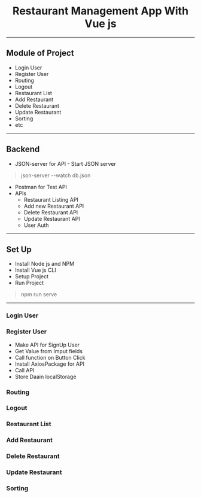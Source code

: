 <h1 align="center">Restaurant Management App With Vue js</h1>

---

## Module of Project

- Login User
- Register User
- Routing
- Logout
- Restaurant List
- Add Restaurant
- Delete Restaurant
- Update Restaurant
- Sorting
- etc

---

## Backend

- JSON-server for API
      - Start JSON server
> json-server --watch db.json
- Postman for Test API
- APIs
    - Restaurant Listing API
    - Add new Restaurant API
    - Delete Restaurant API
    - Update Restaurant API
    - User Auth
 
---

## Set Up

- Install Node js and NPM
- Install Vue js CLI
- Setup Project
- Run Project
> npm run serve
---

### Login User

### Register User
- Make API for SignUp User
- Get Value from Imput fields
- Call function on Button Click
- Install AxiosPackage for API
- Call API
- Store Daain localStorage

### Routing

### Logout

### Restaurant List

### Add Restaurant

### Delete Restaurant

### Update Restaurant

### Sorting


